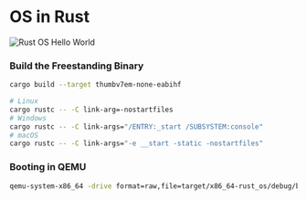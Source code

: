 # OS in Rust
![Rust OS Hello World](https://github.com/user-attachments/assets/43639f0a-d2fd-453a-a180-3a96296e0f90)


### Build the Freestanding Binary
```bash
cargo build --target thumbv7em-none-eabihf
```
```bash
# Linux
cargo rustc -- -C link-arg=-nostartfiles
# Windows
cargo rustc -- -C link-args="/ENTRY:_start /SUBSYSTEM:console"
# macOS
cargo rustc -- -C link-args="-e __start -static -nostartfiles"
```

### Booting in QEMU
```bash
qemu-system-x86_64 -drive format=raw,file=target/x86_64-rust_os/debug/bootimage-rust_os.bin
```
